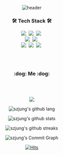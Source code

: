 <div align="center"> 
  
![header](https://capsule-render.vercel.app/api?type=waving&color=gradient&height=250&section=header&text=SZJung&fontSize=95&animation=scaleIn&fontAlignY=45)

<h3 align="center">🛠 Tech Stack 🛠</h3>

<p align="center">
  <img src="https://img.shields.io/badge/Python-007396?style=flat-square&logo=Python&logoColor=white"/></a>&nbsp 
  <img src="https://img.shields.io/badge/Javascript-ffb13b?style=flat-square&logo=javascript&logoColor=white"/></a>&nbsp
  <img src="https://img.shields.io/badge/C-orange?style=flat-square&logo=C&logoColor=white"/></a>&nbsp
  <br>
  <img src="https://img.shields.io/badge/Mysql-blue?style=flat-square&logo=MySql&logoColor=white"/></a>&nbsp 
  <img src="https://img.shields.io/badge/Oracle-E6B91E?style=flat-square&logo=Oracle&logoColor=white"/></a>&nbsp 
  <br>
  <img src="https://img.shields.io/badge/Tensorflow-orange?style=flat-square&logo=Tensorflow&logoColor=white"/></a>&nbsp 
  <img src="https://img.shields.io/badge/Pytorch-red?style=flat-square&logo=Pytorch&logoColor=white"/></a>&nbsp 
  <img src="https://img.shields.io/badge/Docker-blue?style=flat-square&logo=Docker&logoColor=white"/></a>&nbsp 
</p>
<br><br>
<h3 align="center"> :dog: Me :dog:</h3>
<br>

<br/>

<a href="https://instagram.com/funzz.s"><img src="https://img.shields.io/badge/instagram-E4405F?style=flat&logo=instagram&logoColor=white"></a>

<div align=center>
	
![szjung's github lang](https://github-readme-stats.vercel.app/api/top-langs/?username=szjung-test&layout=compact&theme=solarized-light)
	
![szjung's github stats](https://github-readme-stats.vercel.app/api?username=szjung-test&theme=solarized-light&custom_title=%20SZJung`s%20Github%20Stats)
	
![szjung's github streaks](https://github-readme-streak-stats.herokuapp.com/?user=szjung-test&stroke=859900&background=FDF6E3&ring=489CD5&fire=489CD5&currStreakNum=489CD5&currStreakLabel=489CD5&sideNums=489CD5&sideLabels=489CD5&dates=489CD5)
	
![szjung's Commit Graph](https://activity-graph.herokuapp.com/graph?username=szjung-test&bg_color=FDF6E3&color=489CD5&line=489CD5&point=859900&area_color=489CD5&area=true&custom_title=%20SZJung`s%20Commit%20Graph)
	
</div>
	
 [![Hits](https://hits.seeyoufarm.com/api/count/incr/badge.svg?url=https%3A%2F%2Fgithub.com%2Fszjung-test&count_bg=%2379C83D&title_bg=%23C0C0C0&icon=&icon_color=%23E7E7E7&title=hits&edge_flat=false)](https://velog.io/@szjung-test/)
	
  </div>
  <br>
</div>
</div>
